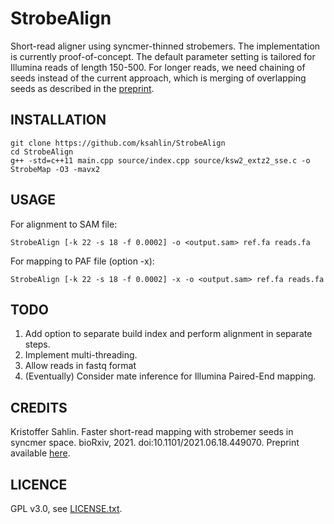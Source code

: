 StrobeAlign
==============

Short-read aligner using syncmer-thinned strobemers. The implementation is currently proof-of-concept. The default parameter setting is tailored for Illumina reads of length 150-500. For longer reads, we need chaining of seeds instead of the current approach, which is merging of overlapping seeds as described in the [preprint](https://doi.org/10.1101/2021.06.18.449070).


INSTALLATION
----------------

```
git clone https://github.com/ksahlin/StrobeAlign
cd StrobeAlign
g++ -std=c++11 main.cpp source/index.cpp source/ksw2_extz2_sse.c -o StrobeMap -O3 -mavx2
```


USAGE
-------

For alignment to SAM file:

```
StrobeAlign [-k 22 -s 18 -f 0.0002] -o <output.sam> ref.fa reads.fa 
```

For mapping to PAF file (option -x):

```
StrobeAlign [-k 22 -s 18 -f 0.0002] -x -o <output.sam> ref.fa reads.fa 
```

TODO
-------

1. Add option to separate build index and perform alignment in separate steps.
2. Implement multi-threading.
3. Allow reads in fastq format
4. (Eventually) Consider mate inference for Illumina Paired-End mapping.


CREDITS
----------------

Kristoffer Sahlin. Faster short-read mapping with strobemer seeds in syncmer space. bioRxiv, 2021. doi:10.1101/2021.06.18.449070. Preprint available [here](https://doi.org/10.1101/2021.06.18.449070).


LICENCE
----------------

GPL v3.0, see [LICENSE.txt](https://github.com/ksahlin/uLTRA/blob/master/LICENCE.txt).


